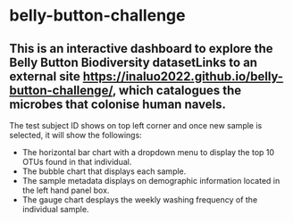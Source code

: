 # belly-button-challenge

## This is an interactive dashboard to explore the Belly Button Biodiversity datasetLinks to an external site https://inaluo2022.github.io/belly-button-challenge/, which catalogues the microbes that colonise human navels.

The test subject ID shows on top left corner and once new sample is selected, it will show the followings:

- The horizontal bar chart with a dropdown menu to display the top 10 OTUs found in that individual.
- The bubble chart that displays each sample.
- The sample metadata displays on demographic information located in the left hand panel box.
- The gauge chart desplays the weekly washing frequency of the individual sample.
